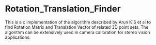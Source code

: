# Rotation_Translation_Finder
This is a c implementation of the algorithm described by Arun K S et al to find Rotation Matrix and Translation Vector of related 3D point sets. The algorithm can be extensively used in camera calibration for stereo vision applications.
